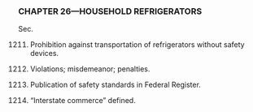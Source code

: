 ### **CHAPTER 26—HOUSEHOLD REFRIGERATORS** ###

Sec.

1211. Prohibition against transportation of refrigerators without safety devices.

1212. Violations; misdemeanor; penalties.

1213. Publication of safety standards in Federal Register.

1214. “Interstate commerce” defined.